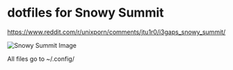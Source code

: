 # dotfiles for Snowy Summit

https://www.reddit.com/r/unixporn/comments/jtu1r0/i3gaps_snowy_summit/

![Snowy Summit Image](https://preview.redd.it/twwfygux84z51.png?width=640&crop=smart&auto=webp&s=e0f3922d0851f9f384edc0d7c81c78dcba14e38c)

All files go to ~/.config/
